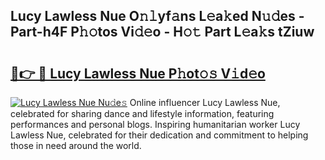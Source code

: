 ## Lucy Lawless Nue O𝚗𝚕yf𝚊ns L𝚎a𝚔ed N𝚞𝚍es - Part-h4F P𝚑𝚘tos Vi𝚍𝚎o - H𝚘𝚝 Part L𝚎a𝚔s tZiuw

# <h2><a href="http://kfajmu.oniu.top/?m=Lucy+Lawless+Nue">🔗👉 🔴 Lucy Lawless Nue P𝚑ot𝚘𝚜 V𝚒d𝚎o</a></h2>

[![Lucy Lawless Nue Nu𝚍e𝚜](https://i.imgur.com/0qMVB7G.gif)](http://kfajmu.oniu.top/?m=Lucy+Lawless+Nue)
Online influencer Lucy Lawless Nue, celebrated for sharing dance and lifestyle information, featuring performances and personal blogs. Inspiring humanitarian worker Lucy Lawless Nue, celebrated for their dedication and commitment to helping those in need around the world.  
